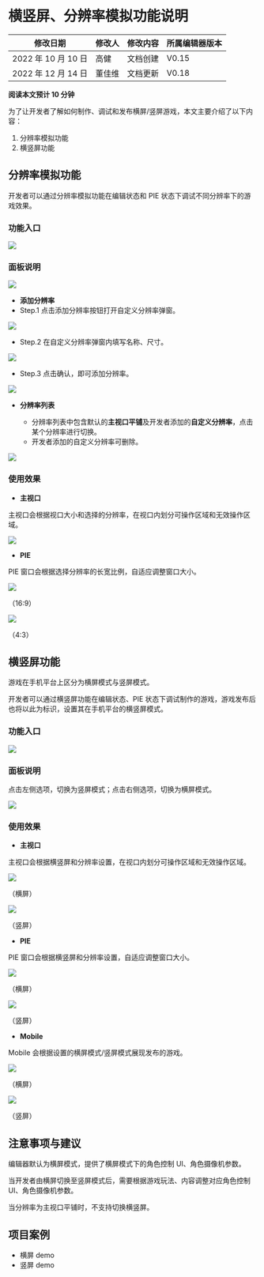 # 横竖屏、分辨率模拟功能说明

| 修改日期            | 修改人 | 修改内容 | 所属编辑器版本 |
| ------------------- | ------ | -------- | -------------- |
| 2022 年 10 月 10 日 | 高健   | 文档创建 | V0.15          |
| 2022 年 12 月 14 日 | 董佳维 | 文档更新 | V0.18          |

**阅读本文预计 10 分钟**

为了让开发者了解如何制作、调试和发布横屏/竖屏游戏，本文主要介绍了以下内容：

1. 分辨率模拟功能
2. 横竖屏功能

## 分辨率模拟功能

开发者可以通过分辨率模拟功能在编辑状态和 PIE 状态下调试不同分辨率下的游戏效果。

### **功能入口**

![](https://wstatic-a1.233leyuan.com/productdocs/static/boxcnzZq8iFKn0yAl9GEj6spozg.png)

### **面板说明**

![](https://wstatic-a1.233leyuan.com/productdocs/static/boxcnhNGdoW0SOuvGHoo1ceMkCe.png)

- **添加分辨率**
- Step.1 点击添加分辨率按钮打开自定义分辨率弹窗。

![](https://wstatic-a1.233leyuan.com/productdocs/static/boxcnkM1zALksjUDlRtAoHqkHQg.png)

- Step.2 在自定义分辨率弹窗内填写名称、尺寸。

![](https://wstatic-a1.233leyuan.com/productdocs/static/boxcnw0P6IVYEOaMGOcnoeIrMTb.png)

- Step.3 点击确认，即可添加分辨率。

![](https://wstatic-a1.233leyuan.com/productdocs/static/boxcnCJ12h44ihmebVRUovQ6lMb.png)

- **分辨率列表**

  - 分辨率列表中包含默认的**主视口平铺**及开发者添加的**自定义分辨率**，点击某个分辨率进行切换。
  - 开发者添加的自定义分辨率可删除。

![](https://wstatic-a1.233leyuan.com/productdocs/static/boxcnag1agTgdCXdOg2HG6wa30f.png)

### **使用效果**

- **主视口**

主视口会根据视口大小和选择的分辨率，在视口内划分可操作区域和无效操作区域。

![](https://wstatic-a1.233leyuan.com/productdocs/static/boxcnGqrhL1ABVgs1MjO1G63Ybe.png)

- **PIE**

PIE 窗口会根据选择分辨率的长宽比例，自适应调整窗口大小。

![](https://wstatic-a1.233leyuan.com/productdocs/static/boxcnWqNLaw6dJDEbLwfwx7Db4D.png)

（16:9）

![](https://wstatic-a1.233leyuan.com/productdocs/static/boxcnaw7gWOoo6Dmwwh3bGG0BKd.png)

（4:3）

## 横竖屏功能

游戏在手机平台上区分为横屏模式与竖屏模式。

开发者可以通过横竖屏功能在编辑状态、PIE 状态下调试制作的游戏，游戏发布后也将以此为标识，设置其在手机平台的横竖屏模式。

### **功能入口**

![](https://wstatic-a1.233leyuan.com/productdocs/static/boxcno5RL6f6sUv41PwicO2ksWg.png)

### **面板说明**

点击左侧选项，切换为竖屏模式；点击右侧选项，切换为横屏模式。

![](https://wstatic-a1.233leyuan.com/productdocs/static/boxcnK83MrDT8z1VEMOS0fqNCid.png)

### **使用效果**

- **主视口**

主视口会根据横竖屏和分辨率设置，在视口内划分可操作区域和无效操作区域。

![](https://wstatic-a1.233leyuan.com/productdocs/static/boxcnkQ7hiAdGDmMtNFvOTxFL1q.png)

（横屏）

![](https://wstatic-a1.233leyuan.com/productdocs/static/boxcnqRKiTBt7u5ZlkRWvTYMBAf.png)

（竖屏）

- **PIE**

PIE 窗口会根据横竖屏和分辨率设置，自适应调整窗口大小。

![](https://wstatic-a1.233leyuan.com/productdocs/static/boxcnhys18zFlPgyQtbQzjga1gg.png)

（横屏）

![](https://wstatic-a1.233leyuan.com/productdocs/static/boxcn6KnQ3D91AJu7Tc4TJ8wWSg.png)

（竖屏）

- **Mobile**

Mobile 会根据设置的横屏模式/竖屏模式展现发布的游戏。

![](https://wstatic-a1.233leyuan.com/productdocs/static/boxcnK17DEEE0fnY4GY2ImnhA5b.png)

（横屏）

![](https://wstatic-a1.233leyuan.com/productdocs/static/boxcncaxaMBitpVqWk2pbU2v5kc.png)

（竖屏）

## 注意事项与建议

编辑器默认为横屏模式，提供了横屏模式下的角色控制 UI、角色摄像机参数。

当开发者由横屏切换至竖屏模式后，需要根据游戏玩法、内容调整对应角色控制 UI、角色摄像机参数。

当分辨率为主视口平铺时，不支持切换横竖屏。

## 项目案例

- 横屏 demo
- 竖屏 demo
